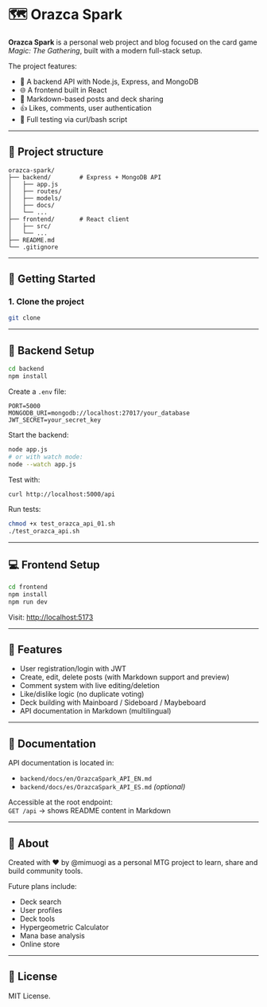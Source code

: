# 🗺️ Orazca Spark

**Orazca Spark** is a personal web project and blog focused on the card game _Magic: The Gathering_, built with a modern full-stack setup.

The project features:

- 🧠 A backend API with Node.js, Express, and MongoDB
- 🌐 A frontend built in React
- 📝 Markdown-based posts and deck sharing
- 👍 Likes, comments, user authentication
- 🧪 Full testing via curl/bash script

---

## 📁 Project structure

```
orazca-spark/
├── backend/        # Express + MongoDB API
│   ├── app.js
│   ├── routes/
│   ├── models/
│   ├── docs/
│   └── ...
├── frontend/       # React client
│   ├── src/
│   └── ...
├── README.md
└── .gitignore
```

---

## 🚀 Getting Started

### 1. Clone the project

```bash
git clone 
```

---

## 🔧 Backend Setup

```bash
cd backend
npm install
```

Create a `.env` file:

```
PORT=5000
MONGODB_URI=mongodb://localhost:27017/your_database
JWT_SECRET=your_secret_key
```

Start the backend:

```bash
node app.js
# or with watch mode:
node --watch app.js
```

Test with:

```bash
curl http://localhost:5000/api
```

Run tests:

```bash
chmod +x test_orazca_api_01.sh
./test_orazca_api.sh
```

---

## 💻 Frontend Setup

```bash
cd frontend
npm install
npm run dev
```

Visit: [http://localhost:5173](http://localhost:5173)

---

## 🧪 Features

- User registration/login with JWT
- Create, edit, delete posts (with Markdown support and preview)
- Comment system with live editing/deletion
- Like/dislike logic (no duplicate voting)
- Deck building with Mainboard / Sideboard / Maybeboard
- API documentation in Markdown (multilingual)

---

## 📘 Documentation

API documentation is located in:

- `backend/docs/en/OrazcaSpark_API_EN.md`
- `backend/docs/es/OrazcaSpark_API_ES.md` _(optional)_

Accessible at the root endpoint:  
`GET /api` → shows README content in Markdown

---

## 🧙 About

Created with ❤️ by @mimuogi as a personal MTG project to learn, share and build community tools.

Future plans include:

- Deck search
- User profiles
- Deck tools
- Hypergeometric Calculator
- Mana base analysis
- Online store

---

## 📜 License

MIT License.

